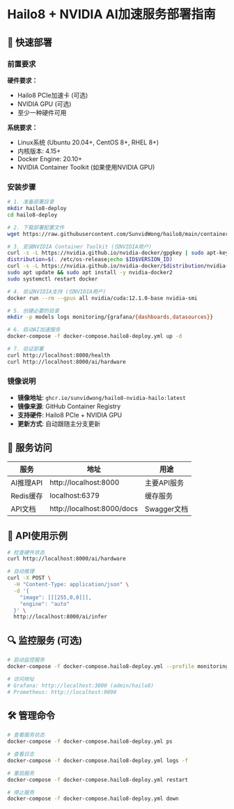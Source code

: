 # Hailo8 + NVIDIA AI加速服务部署指南

## 🚀 快速部署

### 前置要求

**硬件要求：**
- Hailo8 PCIe加速卡 (可选)
- NVIDIA GPU (可选)
- 至少一种硬件可用

**系统要求：**
- Linux系统 (Ubuntu 20.04+, CentOS 8+, RHEL 8+)
- 内核版本: 4.15+
- Docker Engine: 20.10+
- NVIDIA Container Toolkit (如果使用NVIDIA GPU)

### 安装步骤

```bash
# 1. 准备部署目录
mkdir hailo8-deploy
cd hailo8-deploy

# 2. 下载部署配置文件
wget https://raw.githubusercontent.com/SunvidWong/hailo8/main/containers/docker-compose.hailo8-deploy.yml

# 3. 安装NVIDIA Container Toolkit (仅NVIDIA用户)
curl -s -L https://nvidia.github.io/nvidia-docker/gpgkey | sudo apt-key add
distribution=$(. /etc/os-release;echo $ID$VERSION_ID)
curl -s -L https://nvidia.github.io/nvidia-docker/$distribution/nvidia-docker.list | sudo tee /etc/apt/sources.list.d/nvidia-docker.list
sudo apt update && sudo apt install -y nvidia-docker2
sudo systemctl restart docker

# 4. 验证NVIDIA支持 (仅NVIDIA用户)
docker run --rm --gpus all nvidia/cuda:12.1.0-base nvidia-smi

# 5. 创建必要的目录
mkdir -p models logs monitoring/{grafana/{dashboards,datasources}}

# 6. 启动AI加速服务
docker-compose -f docker-compose.hailo8-deploy.yml up -d

# 7. 验证部署
curl http://localhost:8000/health
curl http://localhost:8000/ai/hardware
```

### 镜像说明

- **镜像地址**: `ghcr.io/sunvidwong/hailo8-nvidia-hailo:latest`
- **镜像来源**: GitHub Container Registry
- **支持硬件**: Hailo8 PCIe + NVIDIA GPU
- **更新方式**: 自动跟随主分支更新

## 📱 服务访问

| 服务 | 地址 | 用途 |
|------|------|------|
| AI推理API | http://localhost:8000 | 主要API服务 |
| Redis缓存 | localhost:6379 | 缓存服务 |
| API文档 | http://localhost:8000/docs | Swagger文档 |

## 🔧 API使用示例

```bash
# 检查硬件状态
curl http://localhost:8000/ai/hardware

# 自动推理
curl -X POST \
  -H "Content-Type: application/json" \
  -d '{
    "image": [[[255,0,0]]],
    "engine": "auto"
  }' \
  http://localhost:8000/ai/infer
```

## 🔍 监控服务 (可选)

```bash
# 启动监控服务
docker-compose -f docker-compose.hailo8-deploy.yml --profile monitoring up -d

# 访问地址
# Grafana: http://localhost:3000 (admin/hailo8)
# Prometheus: http://localhost:9090
```

## 🛠️ 管理命令

```bash
# 查看服务状态
docker-compose -f docker-compose.hailo8-deploy.yml ps

# 查看日志
docker-compose -f docker-compose.hailo8-deploy.yml logs -f

# 重启服务
docker-compose -f docker-compose.hailo8-deploy.yml restart

# 停止服务
docker-compose -f docker-compose.hailo8-deploy.yml down
```